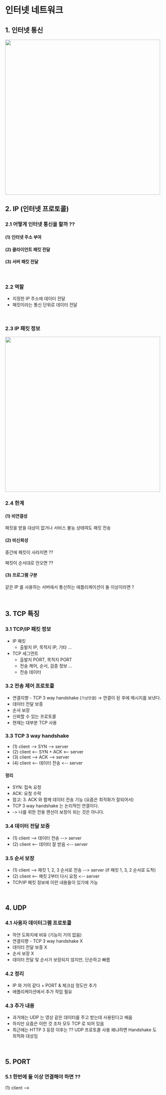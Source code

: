 # 인터넷 네트워크
## 1. 인터넷 통신
<img width="500" src="https://user-images.githubusercontent.com/60383031/163719672-07a0a989-b9cd-427d-b304-3b23f33a22c5.png">


## 2. IP (인터넷 프로토콜)
### 2.1 어떻게 인터넷 통신을 할까 ??
#### (1) 인터넷 주소 부여
#### (2) 클라이언트 패킷 전달
#### (3) 서버 패킷 전달

<br>

### 2.2 역할
- 지정한 IP 주소에 데이터 전달
- 패킷이라는 통신 단위로 데이터 전달

<br>

### 2.3 IP 패킷 정보
<img width="500" src="https://user-images.githubusercontent.com/60383031/163719747-b9d0cce5-6b11-407e-b59d-1e14bc1da498.png">

<br>

### 2.4 한계
#### (1) 비연결성
패킷을 받을 대상이 없거나 서비스 불능 상태여도 패킷 전송

#### (2) 비신뢰성
중간에 패킷이 사라지면 ??

패킷이 순서대로 안오면 ??

#### (3) 프로그램 구분
같은 IP 를 사용하는 서버에서 통신하는 애플리케이션이 둘 이상이라면 ?

<br>

## 3. TCP 특징
### 3.1 TCP/IP 패킷 정보
- IP 패킷 
  - 출발지 IP, 목적지 IP, 기타 ...
- TCP 세그먼트
  - 출발지 PORT, 목적지 PORT
  - 전송 제어, 순서, 검증 정보 ... 
  - 전송 데이터

### 3.2 전송 제어 프로토콜
- 연결지향 - TCP 3 way handshake (`가상연결`) -> 연결이 된 후에 메시지를 보낸다.
- 데이터 전달 보증
- 순서 보장
- 신뢰할 수 있는 프로토콜
- 현재는 대부분 TCP 사용

### 3.3 TCP 3 way handshake 
- (1) client --> SYN --> server
- (2) client <-- SYN + ACK <-- server 
- (3) client --> ACK --> server 
- (4) client <-- 데이터 전송 <-- server

#### 정리
- SYN: 접속 요청
- ACK: 요청 수락
- 참고: 3. ACK 와 함께 데이터 전송 기능 (요즘은 최적화가 잘되어서)
- TCP 3 way handshake 는 논리적인 연결이다. 
- -> 나를 위한 전용 랜선이 보장이 되는 것은 아니다.

### 3.4 데이터 전달 보증
- (1) client --> 데이터 전송 --> server 
- (2) client <-- 데이터 잘 받음 <-- server

### 3.5 순서 보장
- (1) client --> 패킷 1, 2, 3 순서로 전송 --> server (if 패킷 1, 3, 2 순서로 도착)
- (2) client <-- 패킷 2부터 다시 요청 <-- server
- TCP/IP 패킷 정보에 이런 내용들이 있기에 가능 

<br>

## 4. UDP
### 4.1 사용자 데이터그램 프로토콜 
- 하얀 도화지에 비유 (기능이 거의 없음)
- 연결지향 - TCP 3 way handshake X
- 데이터 전달 보증 X
- 순서 보장 X
- 데이터 전달 및 순서가 보장되지 않지만, 단순하고 빠름

### 4.2 정리
- IP 와 거의 같다 + PORT & 체크섬 정도만 추가
- 애플리케이션에서 추가 작업 필요

### 4.3 추가 내용
- 과거에는 UDP 는 영상 같은 데이터를 주고 받는데 사용된다고 배움
- 하지만 요즘은 이런 것 조차 모두 TCP 로 되어 있음
- 최근에는 HTTP 3 등장 이후는 ?? UDP 프로토콜 사용 왜냐하면 Handshake 도 최적화 대상임 

<br>

## 5. PORT
### 5.1 한번에 둘 이상 연결해야 하면 ??
(1) client --> 
